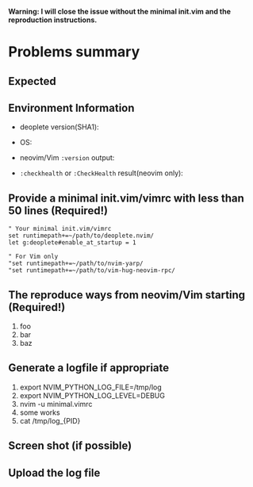 **Warning:  I will close the issue without the minimal init.vim and the reproduction instructions.**

# Problems summary


## Expected


## Environment Information

 * deoplete version(SHA1):

 * OS:

 * neovim/Vim `:version` output:

 * `:checkhealth` or `:CheckHealth` result(neovim only):

## Provide a minimal init.vim/vimrc with less than 50 lines (Required!)

```vim
" Your minimal init.vim/vimrc
set runtimepath+=~/path/to/deoplete.nvim/
let g:deoplete#enable_at_startup = 1

" For Vim only
"set runtimepath+=~/path/to/nvim-yarp/
"set runtimepath+=~/path/to/vim-hug-neovim-rpc/
```


## The reproduce ways from neovim/Vim starting (Required!)

 1. foo
 2. bar
 3. baz


## Generate a logfile if appropriate

 1. export NVIM_PYTHON_LOG_FILE=/tmp/log
 2. export NVIM_PYTHON_LOG_LEVEL=DEBUG
 3. nvim -u minimal.vimrc
 4. some works
 5. cat /tmp/log_{PID}


## Screen shot (if possible)


## Upload the log file
